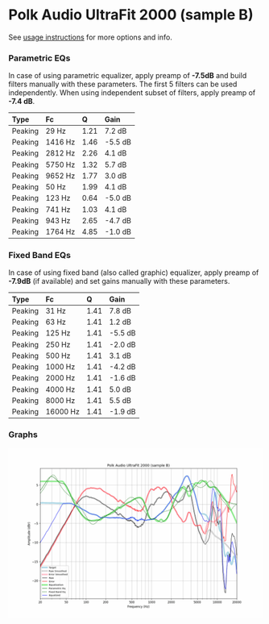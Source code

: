 # Polk Audio UltraFit 2000 (sample B)
See [usage instructions](https://github.com/jaakkopasanen/AutoEq#usage) for more options and info.

### Parametric EQs
In case of using parametric equalizer, apply preamp of **-7.5dB** and build filters manually
with these parameters. The first 5 filters can be used independently.
When using independent subset of filters, apply preamp of **-7.4 dB**.

| Type    | Fc      |    Q | Gain    |
|:--------|:--------|:-----|:--------|
| Peaking | 29 Hz   | 1.21 | 7.2 dB  |
| Peaking | 1416 Hz | 1.46 | -5.5 dB |
| Peaking | 2812 Hz | 2.26 | 4.1 dB  |
| Peaking | 5750 Hz | 1.32 | 5.7 dB  |
| Peaking | 9652 Hz | 1.77 | 3.0 dB  |
| Peaking | 50 Hz   | 1.99 | 4.1 dB  |
| Peaking | 123 Hz  | 0.64 | -5.0 dB |
| Peaking | 741 Hz  | 1.03 | 4.1 dB  |
| Peaking | 943 Hz  | 2.65 | -4.7 dB |
| Peaking | 1764 Hz | 4.85 | -1.0 dB |

### Fixed Band EQs
In case of using fixed band (also called graphic) equalizer, apply preamp of **-7.9dB**
(if available) and set gains manually with these parameters.

| Type    | Fc       |    Q | Gain    |
|:--------|:---------|:-----|:--------|
| Peaking | 31 Hz    | 1.41 | 7.8 dB  |
| Peaking | 63 Hz    | 1.41 | 1.2 dB  |
| Peaking | 125 Hz   | 1.41 | -5.5 dB |
| Peaking | 250 Hz   | 1.41 | -2.0 dB |
| Peaking | 500 Hz   | 1.41 | 3.1 dB  |
| Peaking | 1000 Hz  | 1.41 | -4.2 dB |
| Peaking | 2000 Hz  | 1.41 | -1.6 dB |
| Peaking | 4000 Hz  | 1.41 | 5.0 dB  |
| Peaking | 8000 Hz  | 1.41 | 5.5 dB  |
| Peaking | 16000 Hz | 1.41 | -1.9 dB |

### Graphs
![](./Polk%20Audio%20UltraFit%202000%20(sample%20B).png)